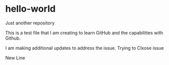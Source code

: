 # hello-world
Just another repository


This is a test file that I am creating to learn GitHub and the capabilities with Github. 

I am making additional updates to address the issue. 
Trying to Clxose issue

New Line
